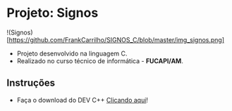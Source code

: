 # Projeto: Signos
!(Signos)[https://github.com/FrankCarrilho/SIGNOS_C/blob/master/img_signos.png]
* Projeto desenvolvido na linguagem C.
* Realizado no curso técnico de informática - __FUCAPI/AM__.

## Instruções
* Faça o download do DEV C++ [Clicando aqui](https://sourceforge.net/projects/orwelldevcpp/)!